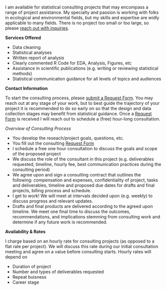 I am available for statistical consulting projects that may encompass a range of project assistance. My specialty and passion is working with folks in ecological and environmental fields, but my skills and expertise are widly applicable to many fields. There is no project too small or too large, so please [reach out with inquiries](https://forms.gle/rtuWKvU4etqUYugu5).

**Services Offered**

* Data cleaning
* Statistical analyses 
* Written report of analysis 
* Clearly commented R Code for EDA, Analysis, Figures, etc
* Assistance in scientific publications (e.g. writing or reviewing statistical methods)
* Statistical communication guidance for all levels of topics and audiences


**Contact Information**

To start the consulting process, please [submit a Request Form](https://forms.gle/rtuWKvU4etqUYugu5). You may reach out at any stage of your work, but to best guide the trajectory of your project it is recommended to do so early on so that the design and data collection stages may benefit from statistical guidance. Once a [Request Form](https://forms.gle/rtuWKvU4etqUYugu5) is received I will reach out to schedule a (free) hour-long consultation.

*Overview of Consulting Process*

* You develop the reseach/project goals, questions, etc. 
* You fill out the consulting [Request Form](https://forms.gle/rtuWKvU4etqUYugu5)
* I schedule a free one hour consultation to discuss the goals and scope of the proposed project
* We discuss the role of the consultant in this project (e.g. deliverables requested, timeline, hourly fee, best communication practices during the consulting period)
* We agree upon and sign a consulting contract that outlines the following: compensation and expenses, confidentiality of project, tasks and deliverables, timeline and proposed due dates for drafts and final projects, billing process and schedule.
* I get to work! We will meet at intervals decided upon (e.g. weekly) to discuss progress and relevant updates. 
* Drafts and final products are delivered according to the agreed upon timeline. We meet one final time to discuss the outcomes, recommendations, and implications stemming from consulting work and determine if any future work is recommended. 

<!-- **Example Projects** -->

**Availability & Rates**

  I charge based on an hourly rate for consulting projects (as opposed to a flat rate per project). We will discuss this rate during our initial consultation meeting and agree on a value before consulting starts. Hourly rates will depend on 
  
  * Duration of project
  * Number and types of deliverables requested
  * Repeat buisness
  * Career stage 
  
<!-- **Client Testimonials** -->

 
 
